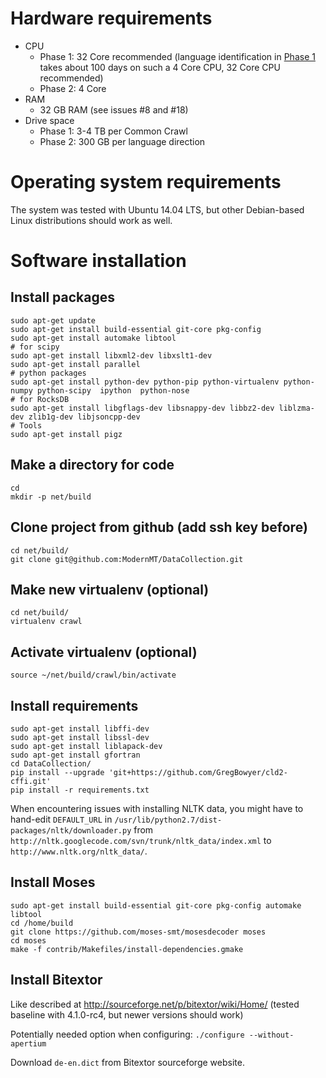 # Hardware requirements

* CPU
  * Phase 1: 32 Core recommended (language identification in [Phase 1](metadata/metadata.md) takes about 100 days on such a 4 Core CPU, 32 Core CPU recommended)
  * Phase 2: 4 Core 
* RAM
  * 32 GB RAM (see issues #8 and #18)
* Drive space
  * Phase 1: 3-4 TB per Common Crawl
  * Phase 2: 300 GB per language direction

# Operating system requirements
The system was tested with Ubuntu 14.04 LTS, but other Debian-based Linux distributions should work as well.

# Software installation

## Install packages
```
sudo apt-get update
sudo apt-get install build-essential git-core pkg-config
sudo apt-get install automake libtool
# for scipy
sudo apt-get install libxml2-dev libxslt1-dev
sudo apt-get install parallel
# python packages
sudo apt-get install python-dev python-pip python-virtualenv python-numpy python-scipy  ipython  python-nose
# for RocksDB
sudo apt-get install libgflags-dev libsnappy-dev libbz2-dev liblzma-dev zlib1g-dev libjsoncpp-dev
# Tools
sudo apt-get install pigz
```

## Make a directory for code
```
cd
mkdir -p net/build
```

## Clone project from github (add ssh key before)
```
cd net/build/
git clone git@github.com:ModernMT/DataCollection.git
```

## Make new virtualenv (optional)
```
cd net/build/
virtualenv crawl
```

## Activate virtualenv (optional)
```
source ~/net/build/crawl/bin/activate
```

## Install requirements
```
sudo apt-get install libffi-dev
sudo apt-get install libssl-dev
sudo apt-get install liblapack-dev
sudo apt-get install gfortran
cd DataCollection/
pip install --upgrade 'git+https://github.com/GregBowyer/cld2-cffi.git'
pip install -r requirements.txt
```
When encountering issues with installing NLTK data, you might have to hand-edit `DEFAULT_URL` in `/usr/lib/python2.7/dist-packages/nltk/downloader.py` from `http://nltk.googlecode.com/svn/trunk/nltk_data/index.xml` to `http://www.nltk.org/nltk_data/`.

## Install Moses
```
sudo apt-get install build-essential git-core pkg-config automake libtool
cd /home/build
git clone https://github.com/moses-smt/mosesdecoder moses
cd moses
make -f contrib/Makefiles/install-dependencies.gmake
```

## Install Bitextor

Like described at http://sourceforge.net/p/bitextor/wiki/Home/ (tested baseline with 4.1.0-rc4, but newer versions should work)

Potentially needed option when configuring: `./configure --without-apertium`

Download `de-en.dict` from Bitextor sourceforge website.


